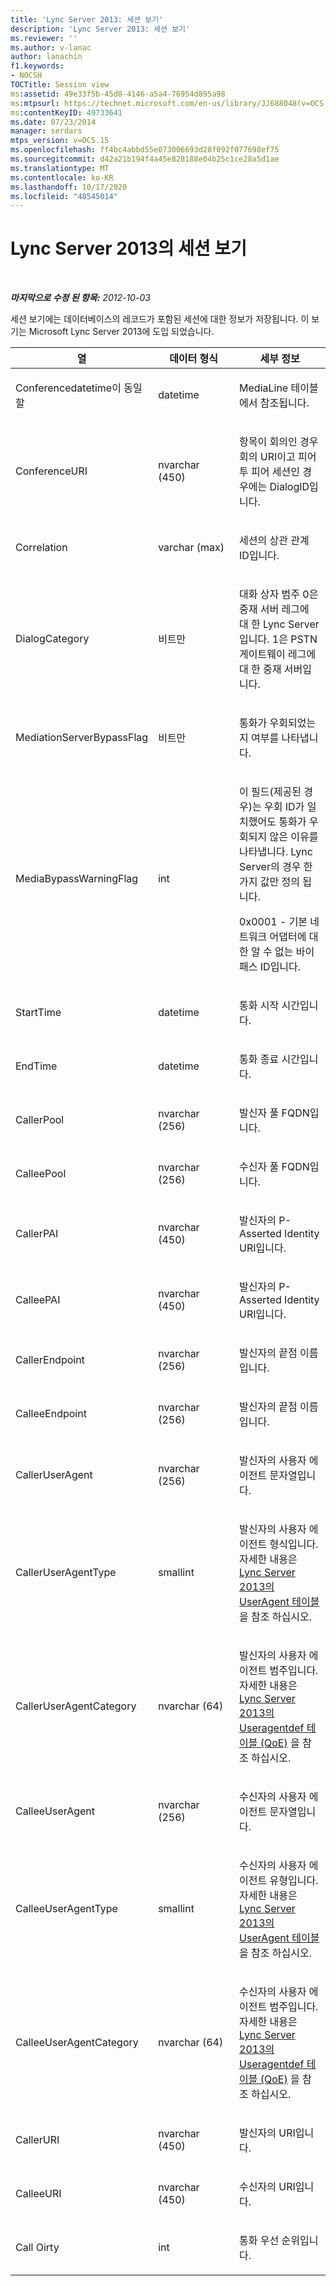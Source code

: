 ```yaml
---
title: 'Lync Server 2013: 세션 보기'
description: 'Lync Server 2013: 세션 보기'
ms.reviewer: ''
ms.author: v-lanac
author: lanachin
f1.keywords:
- NOCSH
TOCTitle: Session view
ms:assetid: 49e33f5b-45d0-4146-a5a4-76954d895a98
ms:mtpsurl: https://technet.microsoft.com/en-us/library/JJ688048(v=OCS.15)
ms:contentKeyID: 49733641
ms.date: 07/23/2014
manager: serdars
mtps_version: v=OCS.15
ms.openlocfilehash: ff4bc4abbd55e073006693d28f092f077698ef75
ms.sourcegitcommit: d42a21b194f4a45e828188e04b25c1ce28a5d1ae
ms.translationtype: MT
ms.contentlocale: ko-KR
ms.lasthandoff: 10/17/2020
ms.locfileid: "48545014"
---
```

# <a name="session-view-in-lync-server-2013"></a>Lync Server 2013의 세션 보기

<div data-xmlns="http://www.w3.org/1999/xhtml">

<div class="topic" data-xmlns="http://www.w3.org/1999/xhtml" data-msxsl="urn:schemas-microsoft-com:xslt" data-cs="https://msdn.microsoft.com/">

<div data-asp="https://msdn2.microsoft.com/asp">



</div>

<div id="mainSection">

<div id="mainBody">

<span> </span>

_**마지막으로 수정 된 항목:** 2012-10-03_

세션 보기에는 데이터베이스의 레코드가 포함된 세션에 대한 정보가 저장됩니다. 이 보기는 Microsoft Lync Server 2013에 도입 되었습니다.


<table>
<colgroup>
<col style="width: 33%" />
<col style="width: 33%" />
<col style="width: 33%" />
</colgroup>
<thead>
<tr class="header">
<th>열</th>
<th>데이터 형식</th>
<th>세부 정보</th>
</tr>
</thead>
<tbody>
<tr class="odd">
<td><p>Conferencedatetime이 동일할</p></td>
<td><p>datetime</p></td>
<td><p>MediaLine 테이블에서 참조됩니다.</p></td>
</tr>
<tr class="even">
<td><p>ConferenceURI</p></td>
<td><p>nvarchar (450)</p></td>
<td><p>항목이 회의인 경우 회의 URI이고 피어 투 피어 세션인 경우에는 DialogID입니다.</p></td>
</tr>
<tr class="odd">
<td><p>Correlation</p></td>
<td><p>varchar (max)</p></td>
<td><p>세션의 상관 관계 ID입니다.</p></td>
</tr>
<tr class="even">
<td><p>DialogCategory</p></td>
<td><p>비트만</p></td>
<td><p>대화 상자 범주 0은 중재 서버 레그에 대 한 Lync Server입니다. 1은 PSTN 게이트웨이 레그에 대 한 중재 서버입니다.</p></td>
</tr>
<tr class="odd">
<td><p>MediationServerBypassFlag</p></td>
<td><p>비트만</p></td>
<td><p>통화가 우회되었는지 여부를 나타냅니다.</p></td>
</tr>
<tr class="even">
<td><p>MediaBypassWarningFlag</p></td>
<td><p>int</p></td>
<td><p>이 필드(제공된 경우)는 우회 ID가 일치했어도 통화가 우회되지 않은 이유를 나타냅니다. Lync Server의 경우 한 가지 값만 정의 됩니다.</p>
<p>0x0001 -  기본 네트워크 어댑터에 대한 알 수 없는 바이패스 ID입니다.</p></td>
</tr>
<tr class="odd">
<td><p>StartTime</p></td>
<td><p>datetime</p></td>
<td><p>통화 시작 시간입니다.</p></td>
</tr>
<tr class="even">
<td><p>EndTime</p></td>
<td><p>datetime</p></td>
<td><p>통화 종료 시간입니다.</p></td>
</tr>
<tr class="odd">
<td><p>CallerPool</p></td>
<td><p>nvarchar (256)</p></td>
<td><p>발신자 풀 FQDN입니다.</p></td>
</tr>
<tr class="even">
<td><p>CalleePool</p></td>
<td><p>nvarchar (256)</p></td>
<td><p>수신자 풀 FQDN입니다.</p></td>
</tr>
<tr class="odd">
<td><p>CallerPAI</p></td>
<td><p>nvarchar (450)</p></td>
<td><p>발신자의 P-Asserted Identity URI입니다.</p></td>
</tr>
<tr class="even">
<td><p>CalleePAI</p></td>
<td><p>nvarchar (450)</p></td>
<td><p>발신자의 P-Asserted Identity URI입니다.</p></td>
</tr>
<tr class="odd">
<td><p>CallerEndpoint</p></td>
<td><p>nvarchar (256)</p></td>
<td><p>발신자의 끝점 이름입니다.</p></td>
</tr>
<tr class="even">
<td><p>CalleeEndpoint</p></td>
<td><p>nvarchar (256)</p></td>
<td><p>발신자의 끝점 이름입니다.</p></td>
</tr>
<tr class="odd">
<td><p>CallerUserAgent</p></td>
<td><p>nvarchar (256)</p></td>
<td><p>발신자의 사용자 에이전트 문자열입니다.</p></td>
</tr>
<tr class="even">
<td><p>CallerUserAgentType</p></td>
<td><p>smallint</p></td>
<td><p>발신자의 사용자 에이전트 형식입니다. 자세한 내용은 <a href="lync-server-2013-useragent-table.md">Lync Server 2013의 UserAgent 테이블</a> 을 참조 하십시오.</p></td>
</tr>
<tr class="odd">
<td><p>CallerUserAgentCategory</p></td>
<td><p>nvarchar (64)</p></td>
<td><p>발신자의 사용자 에이전트 범주입니다. 자세한 내용은 <a href="lync-server-2013-useragentdef-table-qoe.md">Lync Server 2013의 Useragentdef 테이블 (QoE)</a> 을 참조 하십시오.</p></td>
</tr>
<tr class="even">
<td><p>CalleeUserAgent</p></td>
<td><p>nvarchar (256)</p></td>
<td><p>수신자의 사용자 에이전트 문자열입니다.</p></td>
</tr>
<tr class="odd">
<td><p>CalleeUserAgentType</p></td>
<td><p>smallint</p></td>
<td><p>수신자의 사용자 에이전트 유형입니다. 자세한 내용은 <a href="lync-server-2013-useragent-table.md">Lync Server 2013의 UserAgent 테이블</a> 을 참조 하십시오.</p></td>
</tr>
<tr class="even">
<td><p>CalleeUserAgentCategory</p></td>
<td><p>nvarchar (64)</p></td>
<td><p>수신자의 사용자 에이전트 범주입니다. 자세한 내용은 <a href="lync-server-2013-useragentdef-table-qoe.md">Lync Server 2013의 Useragentdef 테이블 (QoE)</a> 을 참조 하십시오.</p></td>
</tr>
<tr class="odd">
<td><p>CallerURI</p></td>
<td><p>nvarchar (450)</p></td>
<td><p>발신자의 URI입니다.</p></td>
</tr>
<tr class="even">
<td><p>CalleeURI</p></td>
<td><p>nvarchar (450)</p></td>
<td><p>수신자의 URI입니다.</p></td>
</tr>
<tr class="odd">
<td><p>Call Oirty</p></td>
<td><p>int</p></td>
<td><p>통화 우선 순위입니다.</p></td>
</tr>
</tbody>
</table>


</div>

<span> </span>

</div>

</div>

</div>

